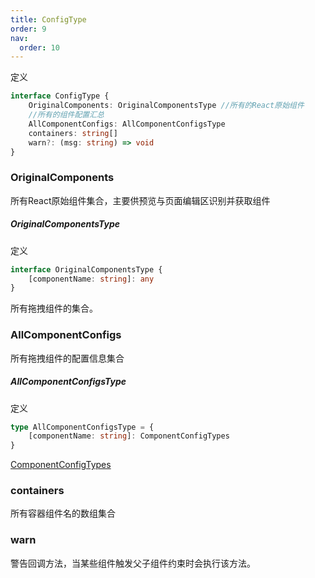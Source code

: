 ```yaml
---
title: ConfigType
order: 9
nav:
  order: 10
---
```

定义

```ts
interface ConfigType {
	OriginalComponents: OriginalComponentsType //所有的React原始组件
	//所有的组件配置汇总
	AllComponentConfigs: AllComponentConfigsType
	containers: string[]
	warn?: (msg: string) => void
}
```
### OriginalComponents
所有React原始组件集合，主要供预览与页面编辑区识别并获取组件
##### OriginalComponentsType
定义
```ts
interface OriginalComponentsType {
	[componentName: string]: any
}
```
所有拖拽组件的集合。
### AllComponentConfigs
所有拖拽组件的配置信息集合

##### AllComponentConfigsType
定义
```ts
type AllComponentConfigsType = {
	[componentName: string]: ComponentConfigTypes
}
```
[ComponentConfigTypes](./component-config-types)
### containers
所有容器组件名的数组集合

### warn
警告回调方法，当某些组件触发父子组件约束时会执行该方法。

